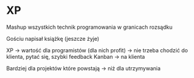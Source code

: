 # XP

Mashup wszystkich technik programowania w granicach rozsądku

Gościu napisał książkę (jeszcze żyje)


XP -> wartość dla programistów (dla nich profit) -> nie trzeba chodzić do klienta, pytać się, szybki feedback
Kanban -> na klienta


Bardziej dla projektów które powstają -> niż dla utrzymywania
